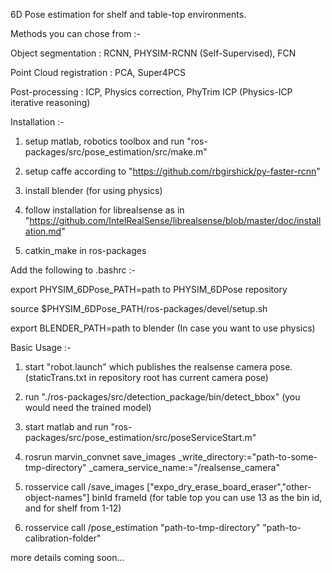 6D Pose estimation for shelf and table-top environments.

Methods you can chose from :-

Object segmentation : RCNN, PHYSIM-RCNN (Self-Supervised), FCN 

Point Cloud registration : PCA, Super4PCS

Post-processing : ICP, Physics correction, PhyTrim ICP (Physics-ICP iterative reasoning) 

Installation :-

1) setup matlab, robotics toolbox and run "ros-packages/src/pose_estimation/src/make.m"

2) setup caffe according to "https://github.com/rbgirshick/py-faster-rcnn"

3) install blender (for using physics)

4) follow installation for librealsense as in "https://github.com/IntelRealSense/librealsense/blob/master/doc/installation.md"

5) catkin_make in ros-packages

Add the following to .bashrc :-

export PHYSIM_6DPose_PATH=path to PHYSIM_6DPose repository

source $PHYSIM_6DPose_PATH/ros-packages/devel/setup.sh

export BLENDER_PATH=path to blender (In case you want to use physics)

Basic Usage :-

1) start "robot.launch" which publishes the realsense camera pose. (staticTrans.txt in repository root has current camera pose)

2) run "./ros-packages/src/detection_package/bin/detect_bbox" (you would need the trained model)

3) start matlab and run "ros-packages/src/pose_estimation/src/poseServiceStart.m"

4) rosrun marvin_convnet save_images _write_directory:="path-to-some-tmp-directory" _camera_service_name:="/realsense_camera"

5) rosservice call /save_images ["expo_dry_erase_board_eraser","other-object-names"] binId frameId
(for table top you can use 13 as the bin id, and for shelf from 1-12)

6) rosservice call /pose_estimation "path-to-tmp-directory" "path-to-calibration-folder" 



more details coming soon...